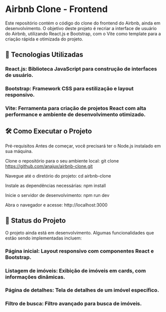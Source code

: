 # Airbnb Clone - Frontend

Este repositório contém o código do clone do frontend do Airbnb, ainda em desenvolvimento. O objetivo deste projeto é recriar a interface de usuário do Airbnb, utilizando React.js e Bootstrap, com o Vite como template para a criação rápida e otimizada do projeto.

## 🚀 Tecnologias Utilizadas
### React.js: Biblioteca JavaScript para construção de interfaces de usuário.

### Bootstrap: Framework CSS para estilização e layout responsivo.

### Vite: Ferramenta para criação de projetos React com alta performance e ambiente de desenvolvimento otimizado.

## 🛠️ Como Executar o Projeto
Pré-requisitos
Antes de começar, você precisará ter o Node.js instalado em sua máquina.

Clone o repositório para o seu ambiente local:
git clone https://github.com/anajux/airbnb-clone.git

Navegue até o diretório do projeto:
cd airbnb-clone

Instale as dependências necessárias:
npm install

Inicie o servidor de desenvolvimento:
npm run dev

Abra o navegador e acesse:
http://localhost:3000

## 📅 Status do Projeto
O projeto ainda está em desenvolvimento. Algumas funcionalidades que estão sendo implementadas incluem:

### Página inicial: Layout responsivo com componentes React e Bootstrap.

### Listagem de imóveis: Exibição de imóveis em cards, com informações dinâmicas.

### Página de detalhes: Tela de detalhes de um imóvel específico.

### Filtro de busca: Filtro avançado para busca de imóveis.
